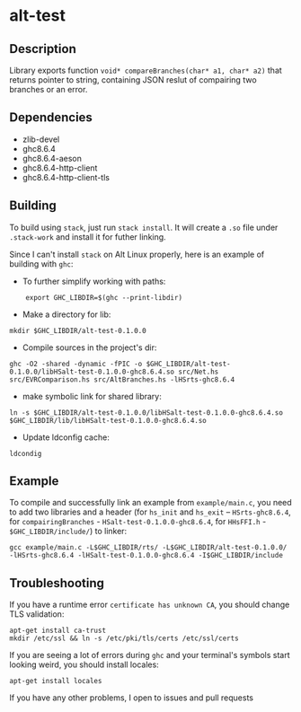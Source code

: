 # alt-test

## Description
Library exports function `void* compareBranches(char* a1, char* a2)` that returns pointer to string, containing JSON reslut of compairing two branches or an error.

## Dependencies
* zlib-devel
* ghc8.6.4
* ghc8.6.4-aeson
* ghc8.6.4-http-client
* ghc8.6.4-http-client-tls

## Building

To build using `stack`, just run `stack install`. It will create a `.so` file under `.stack-work` and install it for futher linking.

Since I can't install `stack` on Alt Linux properly, here is an example of building with `ghc`:
* To further simplify working with paths:
```
    export GHC_LIBDIR=$(ghc --print-libdir)
```

* Make a directory for lib:
```
mkdir $GHC_LIBDIR/alt-test-0.1.0.0
```
* Compile sources in the project's dir:
```
ghc -O2 -shared -dynamic -fPIC -o $GHC_LIBDIR/alt-test-0.1.0.0/libHSalt-test-0.1.0.0-ghc8.6.4.so src/Net.hs src/EVRComparison.hs src/AltBranches.hs -lHSrts-ghc8.6.4
```
* make symbolic link for shared library:
```
ln -s $GHC_LIBDIR/alt-test-0.1.0.0/libHSalt-test-0.1.0.0-ghc8.6.4.so $GHC_LIBDIR/lib/libHSalt-test-0.1.0.0-ghc8.6.4.so
```

* Update ldconfig cache:
```
ldcondig
```

## Example

To compile and successfully link an example from `example/main.c`, you need to add two libraries and a header (for `hs_init` and `hs_exit` – `HSrts-ghc8.6.4`, for `compairingBranches` - `HSalt-test-0.1.0.0-ghc8.6.4`, for `HHsFFI.h` - `$GHC_LIBDIR/include/`) to linker:
```
gcc example/main.c -L$GHC_LIBDIR/rts/ -L$GHC_LIBDIR/alt-test-0.1.0.0/ -lHSrts-ghc8.6.4 -lHSalt-test-0.1.0.0-ghc8.6.4 -I$GHC_LIBDIR/include
```

## Troubleshooting

If you have a runtime error `certificate has unknown CA`, you should change TLS validation:
```
apt-get install ca-trust
mkdir /etc/ssl && ln -s /etc/pki/tls/certs /etc/ssl/certs

```

If you are seeing a lot of errors during `ghc` and your terminal's symbols start looking weird, you should install locales:
```
apt-get install locales
```

If you have any other problems, I open to issues and pull requests
